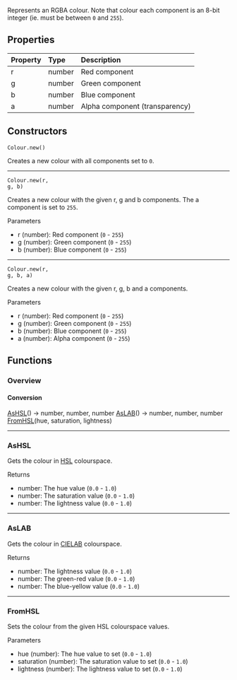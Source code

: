 Represents an RGBA colour. Note that colour each component is an 8-bit integer (ie. must be between `0` and `255`).

## Properties

| Property | Type | Description |
|:---------|:-----|:------------|
<prop class="rw">r</prop> | <type>number</type> | Red component
<prop class="rw">g</prop> | <type>number</type> | Green component
<prop class="rw">b</prop> | <type>number</type> | Blue component
<prop class="rw">a</prop> | <type>number</type> | Alpha component (transparency)

## Constructors

<code><type>Colour</type>.<func>new</func>()</code>

Creates a new colour with all components set to `0`.

---
<code><type>Colour</type>.<func>new</func>(<arg>r</arg>, <arg>g</arg>, <arg>b</arg>)</code>

Creates a new colour with the given <arg>r</arg>, <arg>g</arg> and <arg>b</arg> components. The <prop>a</prop> component is set to `255`.

<listhead>Parameters</listhead>

* <arg>r</arg> (<type>number</type>): Red component (`0` - `255`)
* <arg>g</arg> (<type>number</type>): Green component (`0` - `255`)
* <arg>b</arg> (<type>number</type>): Blue component (`0` - `255`)

---
<code><type>Colour</type>.<func>new</func>(<arg>r</arg>, <arg>g</arg>, <arg>b</arg>, <arg>a</arg>)</code>

Creates a new colour with the given <arg>r</arg>, <arg>g</arg>, <arg>b</arg> and <arg>a</arg> components.

<listhead>Parameters</listhead>

* <arg>r</arg> (<type>number</type>): Red component (`0` - `255`)
* <arg>g</arg> (<type>number</type>): Green component (`0` - `255`)
* <arg>b</arg> (<type>number</type>): Blue component (`0` - `255`)
* <arg>a</arg> (<type>number</type>): Alpha component (`0` - `255`)

## Functions

### Overview

#### Conversion

<fdef>[AsHSL](#ashsl)() -> <type>number</type>, <type>number</type>, <type>number</type></fdef>
<fdef>[AsLAB](#aslab)() -> <type>number</type>, <type>number</type>, <type>number</type></fdef>
<fdef>[FromHSL](#fromhsl)(<arg>hue</arg>, <arg>saturation</arg>, <arg>lightness</arg>)</fdef>

---
### AsHSL

Gets the colour in [HSL](https://en.wikipedia.org/wiki/HSL_and_HSV) colourspace.

<listhead>Returns</listhead>

* <type>number</type>: The hue value (`0.0` - `1.0`)
* <type>number</type>: The saturation value (`0.0` - `1.0`)
* <type>number</type>: The lightness value (`0.0` - `1.0`)

---
### AsLAB

Gets the colour in [CIELAB](https://en.wikipedia.org/wiki/CIELAB_color_space) colourspace.

<listhead>Returns</listhead>

* <type>number</type>: The lightness value (`0.0` - `1.0`)
* <type>number</type>: The green-red value (`0.0` - `1.0`)
* <type>number</type>: The blue-yellow value (`0.0` - `1.0`)

---
### FromHSL

Sets the colour from the given HSL colourspace values.

<listhead>Parameters</listhead>

* <arg>hue</arg> (<type>number</type>): The hue value to set (`0.0` - `1.0`)
* <arg>saturation</arg> (<type>number</type>): The saturation value to set (`0.0` - `1.0`)
* <arg>lightness</arg> (<type>number</type>): The lightness value to set (`0.0` - `1.0`)
